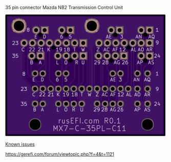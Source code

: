 35 pin connector Mazda NB2 Transmission Control Unit 

![Board](board.png)

[Known issues](known_issues.txt)

https://gerefi.com/forum/viewtopic.php?f=4&t=1121

